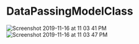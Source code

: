 # DataPassingModelClass

![Screenshot 2019-11-16 at 11 03 41 PM](https://user-images.githubusercontent.com/38103919/68996841-920b1200-08c5-11ea-8caa-984e075a4673.png)
![Screenshot 2019-11-16 at 11 03 47 PM](https://user-images.githubusercontent.com/38103919/68996842-920b1200-08c5-11ea-9834-45bd078f33ad.png)
